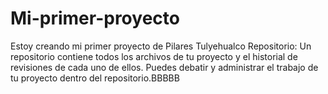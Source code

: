 # Mi-primer-proyecto
Estoy creando mi primer proyecto de Pilares Tulyehualco 
Repositorio: Un repositorio contiene todos los archivos de tu proyecto y el historial de revisiones de cada uno de ellos. Puedes debatir y administrar el trabajo de tu proyecto dentro del repositorio.BBBBB
